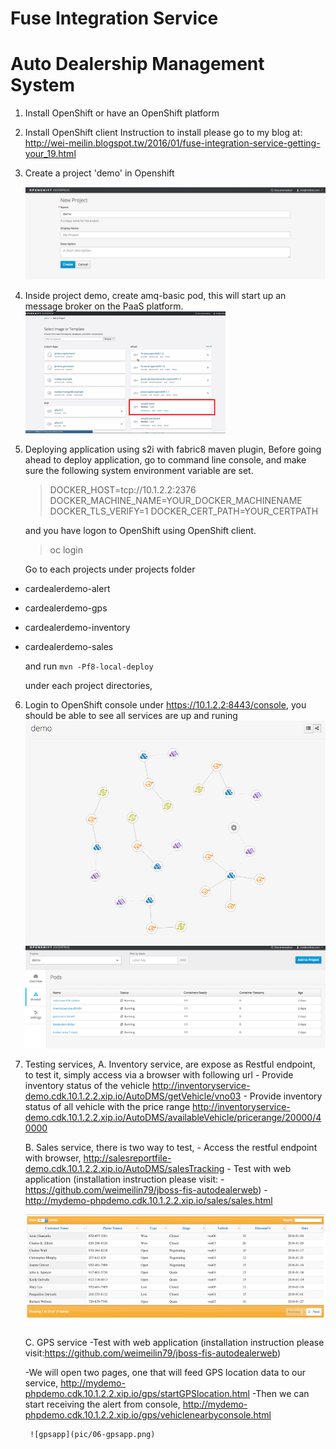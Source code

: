 Fuse Integration Service 
=====================================
# Auto Dealership Management System

1. Install OpenShift or have an OpenShift platform 
2. Install OpenShift client
   Instruction to install please go to my blog at:
   http://wei-meilin.blogspot.tw/2016/01/fuse-integration-service-getting-your_19.html

3. Create a project 'demo' in Openshift

	![OpenShift Create Project](pic/01-openshiftproject.png)

4. Inside project demo, create amq-basic pod, this will start up an message broker on the PaaS platform.
	 ![AMQ Basic](pic/02-amqbasic.png)

5. Deploying application using s2i with fabric8 maven plugin, 
	 Before going ahead to deploy application, go to command line console, and make sure the following system environment variable are set. 
	 
	> DOCKER_HOST=tcp://10.1.2.2:2376
	> DOCKER_MACHINE_NAME=YOUR_DOCKER_MACHINENAME
	> DOCKER_TLS_VERIFY=1
	> DOCKER_CERT_PATH=YOUR_CERTPATH

    	 
	 and you have logon to OpenShift using OpenShift client. 
	 > oc login

	 Go to each projects under projects folder
    
 - cardealerdemo-alert
 - cardealerdemo-gps
 - cardealerdemo-inventory
 - cardealerdemo-sales

   and run 
   `mvn -Pf8-local-deploy`

   under each project directories, 
   
6. Login to OpenShift console under https://10.1.2.2:8443/console, you should be able to see all services are up and runing
    ![Service](pic/03-services.png)
    ![PODs](pic/04-pods.png)
   
7. Testing services,
	A. Inventory service, are expose as Restful endpoint, to test it, simply access via a browser with following url
		- Provide inventory status of the vehicle
		http://inventoryservice-demo.cdk.10.1.2.2.xip.io/AutoDMS/getVehicle/vno03
		- Provide inventory status of all vehicle with the price range
		http://inventoryservice-demo.cdk.10.1.2.2.xip.io/AutoDMS/availableVehicle/pricerange/20000/40000
	
	B. Sales service, there is two way to test,
		- Access the restful endpoint with browser, 
			http://salesreportfile-demo.cdk.10.1.2.2.xip.io/AutoDMS/salesTracking
	    - Test with web application (installation instruction please visit:
		    -https://github.com/weimeilin79/jboss-fis-autodealerweb)
		    -http://mydemo-phpdemo.cdk.10.1.2.2.xip.io/sales/sales.html
	  
	  ![salesreport](pic/05-salesreport.png)
	  
	C. GPS service -Test with web application (installation instruction please visit:https://github.com/weimeilin79/jboss-fis-autodealerweb)
	 
	  -We will open two pages, one that will feed GPS location data to our service, 
		http://mydemo-phpdemo.cdk.10.1.2.2.xip.io/gps/startGPSlocation.html
	 -Then we can start receiving the alert from console, 
		http://mydemo-phpdemo.cdk.10.1.2.2.xip.io/gps/vehiclenearbyconsole.html
		
		![gpsapp](pic/06-gpsapp.png)
		



